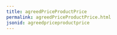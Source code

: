```yaml
---
title: agreedPriceProductPrice
permalink: agreedPriceProductPrice.html
jsonid: agreedpriceproductprice
---
```

